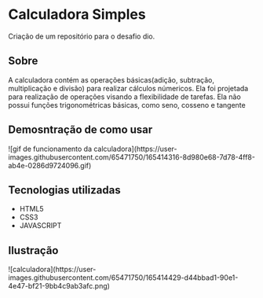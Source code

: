 
<h1> Calculadora Simples</h1>
<p>Criação de um repositório para o desafio dio.</p>

<h2>Sobre</h2>
<p>A calculadora contém as operações básicas(adição, subtração, multiplicação e divisão) para realizar cálculos númericos.
Ela foi projetada para realização de operações visando a flexibilidade de tarefas.
Ela não possui funções trigonométricas básicas, como seno, cosseno e tangente </p>

<h2>Demosntração de como usar</h2>
![gif de funcionamento da calculadora](https://user-images.githubusercontent.com/65471750/165414316-8d980e68-7d78-4ff8-ab4e-0286d9724096.gif)

<h2>Tecnologias utilizadas</h2>
<ul>
  <li>HTML5</li>
  <li>CSS3</li>
  <li>JAVASCRIPT</li>
  </ul>
  
  <h2>Ilustração</h2>
![calculadora](https://user-images.githubusercontent.com/65471750/165414429-d44bbad1-90e1-4e47-bf21-9bb4c9ab3afc.png)
